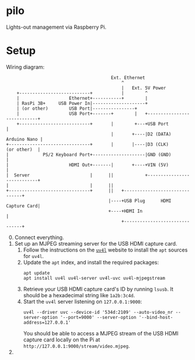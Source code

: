pilo
====

Lights-out management via Raspberry Pi.

Setup
===

Wiring diagram:
```
                                        Ext. Ethernet
                                            ^
                                            |   Ext. 5V Power
    +---------------------------+           |        ^
    |                   Ethernet+-----------+        |
    | RasPi 3B+     USB Power In|--------------------+
    | (or other)        USB Port|----------------+
    |                   USB Port+-------+        |   +----------------------------+
    +---------------------------+       |        +---+USB Port                    |
                                        |       +----|D2 (DATA)      Arduino Nano |
+-------------------------------+       |       |----|D3 (CLK)        (or other)  |
|             PS/2 Keyboard Port+--------------------|GND (GND)                   |
|                       HDMI Out+-------|       +----+VIN (5V)                    |
|  Server                       |      ||            +----------------------------+
|                               |      ||
+-------------------------------+      ||   +-------------------------------+
                                       |----+USB Plug      HDMI Capture Card|
                                       +----+HDMI In                        |
                                            +-------------------------------+
```

0. Connect everything.
1. Set up an MJPEG streaming server for the USB HDMI capture card.
    1. Follow the instructions on the [`uv4l`](http://www.linux-projects.org/uv4l/installation/) website to install the `apt` sources for `uv4l`.
    2. Update the `apt` index, and install the required packages:
        ```
        apt update
        apt install uv4l uv4l-server uv4l-uvc uv4l-mjpegstream
        ```
    3. Retrieve your USB HDMI capture card's ID by running `lsusb`. It should be a hexadecimal string like `1a2b:3c4d`.
    4. Start the `uv4l` server listening on `127.0.0.1:9000`:
        ```
        uv4l --driver uvc --device-id '534d:2109' --auto-video_nr --server-option '--port=9000' --server-option '--bind-host-address=127.0.0.1'
        ```
       You should be able to access a MJPEG stream of the USB HDMI capture card locally on the Pi at `http://127.0.0.1:9000/stream/video.mjpeg`.
2.
